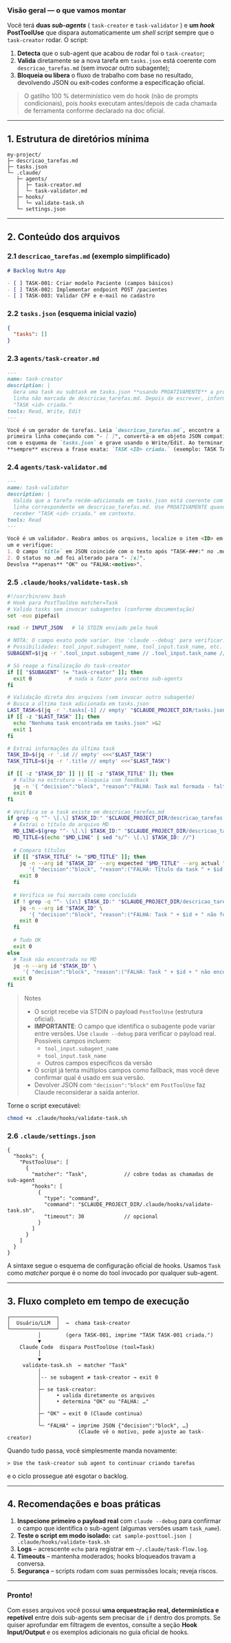 ### Visão geral — o que vamos montar

Você terá **duas *sub-agents*** ( `task-creator` e `task-validator` ) e **um *hook* PostToolUse** que dispara automaticamente um *shell script* sempre que o `task-creator` rodar. O script:

1. **Detecta** que o sub-agent que acabou de rodar foi o `task-creator`;
2. **Valida** diretamente se a nova tarefa em `tasks.json` está coerente com `descricao_tarefas.md` (sem invocar outro subagente);
3. **Bloqueia ou libera** o fluxo de trabalho com base no resultado, devolvendo JSON ou exit‐codes conforme a especificação oficial.

> O gatilho 100 % determinístico vem do hook (não de prompts condicionais), pois *hooks* executam antes/depois de cada chamada de ferramenta conforme declarado na doc oficial.

---

## 1. Estrutura de diretórios mínima

```
my-project/
├─ descricao_tarefas.md
├─ tasks.json
└─ .claude/
   ├─ agents/
   │  ├─ task-creator.md
   │  └─ task-validator.md
   ├─ hooks/
   │  └─ validate-task.sh
   └─ settings.json
```

---

## 2. Conteúdo dos arquivos

### 2.1 `descricao_tarefas.md` (exemplo simplificado)

```markdown
# Backlog Nutro App

- [ ] TASK-001: Criar modelo Paciente (campos básicos)
- [ ] TASK-002: Implementar endpoint POST /pacientes
- [ ] TASK-003: Validar CPF e e-mail no cadastro
```

### 2.2 `tasks.json` (esquema inicial vazio)

```json
{
  "tasks": []
}
```

### 2.3 `agents/task-creator.md`

```markdown
---
name: task-creator
description: |
  Gera uma task ou subtask em tasks.json **usando PROATIVAMENTE** a próxima
  linha não marcada de descricao_tarefas.md. Depois de escrever, informe:
  "TASK <id> criada."
tools: Read, Write, Edit
---

Você é um gerador de tarefas. Leia `descricao_tarefas.md`, encontre a
primeira linha começando com "- [ ]", converta-a em objeto JSON compatível
com o esquema de `tasks.json` e grave usando o Write/Edit. Ao terminar,
**sempre** escreva a frase exata: `TASK <ID> criada.` (exemplo: TASK TASK-001 criada.)
```

### 2.4 `agents/task-validator.md`

```markdown
---
name: task-validator
description: |
  Valida que a tarefa recém-adicionada em tasks.json está coerente com a
  linha correspondente em descricao_tarefas.md. Use PROATIVAMENTE quando
  receber "TASK <id> criada." em contexto.
tools: Read
---

Você é um validador. Reabra ambos os arquivos, localize o item <ID> em cada
um e verifique:
1. O campo `title` em JSON coincide com o texto após "TASK-###:" no .md.
2. O status no .md foi alterado para "- [x]".
Devolva **apenas** "OK" ou "FALHA:<motivo>".
```

### 2.5 `.claude/hooks/validate-task.sh`

```bash
#!/usr/bin/env bash
# Hook para PostToolUse matcher=Task
# Valida tasks sem invocar subagentes (conforme documentação)
set -euo pipefail

read -r INPUT_JSON   # lê STDIN enviado pelo hook

# NOTA: O campo exato pode variar. Use 'claude --debug' para verificar.
# Possibilidades: tool_input.subagent_name, tool_input.task_name, etc.
SUBAGENT=$(jq -r '.tool_input.subagent_name // .tool_input.task_name // empty' <<<"$INPUT_JSON")

# Só reage a finalização do task-creator
if [[ "$SUBAGENT" != "task-creator" ]]; then
  exit 0            # nada a fazer para outros sub-agents
fi

# Validação direta dos arquivos (sem invocar outro subagente)
# Busca a última task adicionada em tasks.json
LAST_TASK=$(jq -r '.tasks[-1] // empty' "$CLAUDE_PROJECT_DIR/tasks.json" 2>/dev/null)
if [[ -z "$LAST_TASK" ]]; then
  echo "Nenhuma task encontrada em tasks.json" >&2
  exit 1
fi

# Extrai informações da última task
TASK_ID=$(jq -r '.id // empty' <<<"$LAST_TASK")
TASK_TITLE=$(jq -r '.title // empty' <<<"$LAST_TASK")

if [[ -z "$TASK_ID" ]] || [[ -z "$TASK_TITLE" ]]; then
  # Falha na estrutura → bloqueia com feedback
  jq -n '{ "decision":"block", "reason":"FALHA: Task mal formada - faltam campos id ou title" }'
  exit 0
fi

# Verifica se a task existe em descricao_tarefas.md
if grep -q "^- \[.\] $TASK_ID:" "$CLAUDE_PROJECT_DIR/descricao_tarefas.md"; then
  # Extrai o título do arquivo MD
  MD_LINE=$(grep "^- \[.\] $TASK_ID:" "$CLAUDE_PROJECT_DIR/descricao_tarefas.md")
  MD_TITLE=$(echo "$MD_LINE" | sed "s/^- \[.\] $TASK_ID: //")
  
  # Compara títulos
  if [[ "$TASK_TITLE" != "$MD_TITLE" ]]; then
    jq -n --arg id "$TASK_ID" --arg expected "$MD_TITLE" --arg actual "$TASK_TITLE" \
       '{ "decision":"block", "reason":("FALHA: Título da task " + $id + " não coincide. Esperado: \"" + $expected + "\", Atual: \"" + $actual + "\"") }'
    exit 0
  fi
  
  # Verifica se foi marcada como concluída
  if ! grep -q "^- \[x\] $TASK_ID:" "$CLAUDE_PROJECT_DIR/descricao_tarefas.md"; then
    jq -n --arg id "$TASK_ID" \
       '{ "decision":"block", "reason":("FALHA: Task " + $id + " não foi marcada como concluída em descricao_tarefas.md") }'
    exit 0
  fi
  
  # Tudo OK
  exit 0
else
  # Task não encontrada no MD
  jq -n --arg id "$TASK_ID" \
     '{ "decision":"block", "reason":("FALHA: Task " + $id + " não encontrada em descricao_tarefas.md") }'
  exit 0
fi
```

> Notes
>
> * O script recebe via STDIN o payload `PostToolUse` (estrutura oficial).
> * **IMPORTANTE**: O campo que identifica o subagente pode variar entre versões. Use `claude --debug` para verificar o payload real. Possíveis campos incluem:
>   - `tool_input.subagent_name`
>   - `tool_input.task_name`
>   - Outros campos específicos da versão
> * O script já tenta múltiplos campos como fallback, mas você deve confirmar qual é usado em sua versão.
> * Devolver JSON com `"decision":"block"` em `PostToolUse` faz Claude reconsiderar a saída anterior.

Torne o script executável:

```bash
chmod +x .claude/hooks/validate-task.sh
```

### 2.6 `.claude/settings.json`

```jsonc
{
  "hooks": {
    "PostToolUse": [
      {
        "matcher": "Task",            // cobre todas as chamadas de sub-agent
        "hooks": [
          {
            "type": "command",
            "command": "$CLAUDE_PROJECT_DIR/.claude/hooks/validate-task.sh",
            "timeout": 30             // opcional
          }
        ]
      }
    ]
  }
}
```

A sintaxe segue o esquema de configuração oficial de hooks.
Usamos `Task` como *matcher* porque é o nome do tool invocado por qualquer sub-agent.

---

## 3. Fluxo completo em tempo de execução

```
┌───────────────┐
│  Usuário/LLM  │  →  chama task-creator
└───────────────┘
          │        (gera TASK-001, imprime "TASK TASK-001 criada.")
          ▼
    Claude Code  dispara PostToolUse (tool=Task)
          │
          ▼
     validate-task.sh  ← matcher "Task"
          │
          │-- se subagent ≠ task-creator → exit 0
          │
          ├─ se task-creator:
          │     • valida diretamente os arquivos
          │     • determina "OK" ou "FALHA: …"
          │
          ├─ "OK" → exit 0 (Claude continua)
          │
          └─ "FALHA" → imprime JSON {"decision":"block", …}
                       (Claude vê o motivo, pede ajuste ao task-creator)
```

Quando tudo passa, você simplesmente manda novamente:

```
> Use the task-creator sub agent to continuar criando tarefas
```

e o ciclo prossegue até esgotar o backlog.

---

## 4. Recomendações e boas práticas

1. **Inspecione primeiro o payload real** com `claude --debug` para confirmar o
   campo que identifica o sub-agent (algumas versões usam `task_name`).
2. **Teste o script em modo isolado:**
   `cat sample-posttool.json | .claude/hooks/validate-task.sh`
3. **Logs** – acrescente `echo` para registrar em `~/.claude/task-flow.log`.
4. **Timeouts** – mantenha moderados; hooks bloqueados travam a conversa.
5. **Segurança** – scripts rodam com suas permissões locais; reveja riscos.

---

### Pronto!

Com esses arquivos você possui **uma orquestração real, determinística e repetível** entre dois sub-agents sem precisar de `if` dentro dos prompts. Se quiser aprofundar em filtragem de eventos, consulte a seção **Hook Input/Output** e os exemplos adicionais no guia oficial de hooks.
